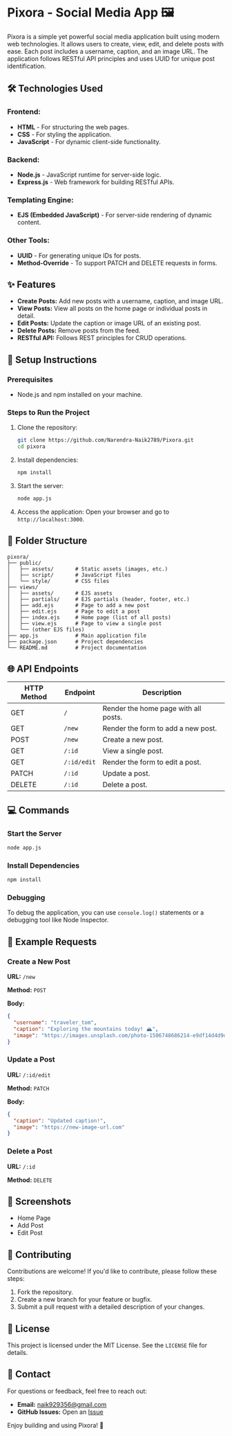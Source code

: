 # Pixora - Social Media App 🖼️

Pixora is a simple yet powerful social media application built using modern web technologies. It allows users to create, view, edit, and delete posts with ease. Each post includes a username, caption, and an image URL. The application follows RESTful API principles and uses UUID for unique post identification.

## 🛠️ Technologies Used

### Frontend:
- **HTML** - For structuring the web pages.
- **CSS** - For styling the application.
- **JavaScript** - For dynamic client-side functionality.

### Backend:
- **Node.js** - JavaScript runtime for server-side logic.
- **Express.js** - Web framework for building RESTful APIs.

### Templating Engine:
- **EJS (Embedded JavaScript)** - For server-side rendering of dynamic content.

### Other Tools:
- **UUID** - For generating unique IDs for posts.
- **Method-Override** - To support PATCH and DELETE requests in forms.

## ✨ Features

- **Create Posts:** Add new posts with a username, caption, and image URL.
- **View Posts:** View all posts on the home page or individual posts in detail.
- **Edit Posts:** Update the caption or image URL of an existing post.
- **Delete Posts:** Remove posts from the feed.
- **RESTful API:** Follows REST principles for CRUD operations.

## 🚀 Setup Instructions

### Prerequisites
- Node.js and npm installed on your machine.

### Steps to Run the Project

1. Clone the repository:
   ```bash
   git clone https://github.com/Narendra-Naik2789/Pixora.git
   cd pixora
   ```
2. Install dependencies:
   ```bash
   npm install
   ```
3. Start the server:
   ```bash
   node app.js
   ```
4. Access the application:
   Open your browser and go to `http://localhost:3000`.

## 📂 Folder Structure

```
pixora/
├── public/
│   ├── assets/       # Static assets (images, etc.)
│   ├── script/       # JavaScript files
│   └── style/        # CSS files
├── views/
│   ├── assets/       # EJS assets
│   ├── partials/     # EJS partials (header, footer, etc.)
│   ├── add.ejs       # Page to add a new post
│   ├── edit.ejs      # Page to edit a post
│   ├── index.ejs     # Home page (list of all posts)
│   ├── view.ejs      # Page to view a single post
│   └── (other EJS files)
├── app.js            # Main application file
├── package.json      # Project dependencies
└── README.md         # Project documentation
```

## 🌐 API Endpoints

| HTTP Method | Endpoint     | Description                         |
|------------|-------------|-------------------------------------|
| GET        | `/`         | Render the home page with all posts. |
| GET        | `/new`      | Render the form to add a new post. |
| POST       | `/new`      | Create a new post. |
| GET        | `/:id`      | View a single post. |
| GET        | `/:id/edit` | Render the form to edit a post. |
| PATCH      | `/:id`      | Update a post. |
| DELETE     | `/:id`      | Delete a post. |

## 💻 Commands

### Start the Server
```bash
node app.js
```

### Install Dependencies
```bash
npm install
```

### Debugging
To debug the application, you can use `console.log()` statements or a debugging tool like Node Inspector.

## 📝 Example Requests

### Create a New Post
**URL:** `/new`

**Method:** `POST`

**Body:**
```json
{
  "username": "traveler_tom",
  "caption": "Exploring the mountains today! 🏔️",
  "image": "https://images.unsplash.com/photo-1506748686214-e9df14d4d9d0"
}
```

### Update a Post
**URL:** `/:id/edit`

**Method:** `PATCH`

**Body:**
```json
{
  "caption": "Updated caption!",
  "image": "https://new-image-url.com"
}
```

### Delete a Post
**URL:** `/:id`

**Method:** `DELETE`

## 📸 Screenshots

- Home Page
- Add Post
- Edit Post

## 🤝 Contributing

Contributions are welcome! If you'd like to contribute, please follow these steps:

1. Fork the repository.
2. Create a new branch for your feature or bugfix.
3. Submit a pull request with a detailed description of your changes.

## 📜 License

This project is licensed under the MIT License. See the `LICENSE` file for details.

## 📧 Contact

For questions or feedback, feel free to reach out:

- **Email:** naik929356@gmail.com
- **GitHub Issues:** Open an [Issue](https://github.com/Narendra-Naik2789/Pixora.git)

Enjoy building and using Pixora! 🚀
